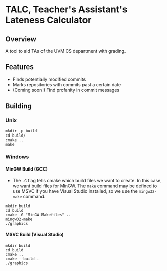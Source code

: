 # TALC, Teacher's Assistant's Lateness Calculator

## Overview
A tool to aid TAs of the UVM CS department with grading.

## Features 
- Finds potentially modified commits
- Marks repositories with commits past a certain date
- (Coming soon!) Find profanity in commit messages

## Building
### Unix
```
mkdir -p build 
cd build/
cmake ..
make
```
### Windows

#### MinGW Build (GCC)
- The `-G` flag tells cmake which build files we want to create. In this case, we want build files for MinGW. The 
  `make` command may be defined to use MSVC if you have Visual Studio installed, so we use the `mingw32-make` command. 
```
mkdir build
cd build
cmake -G "MinGW Makefiles" ..
mingw32-make
./graphics
```
#### MSVC Build (Visual Studio)
```
mkdir build
cd build
cmake ..
cmake --build .
./graphics
```